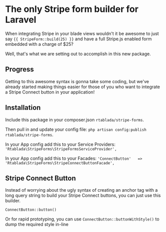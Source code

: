 # The only Stripe form builder for Laravel

When integrating Stripe in your blade views wouldn't it be awesome to just say `{{ StripeForm::build(25) }}` and have a full Stripe.js enabled form embedded with a charge of $25?

Well, that's what we are setting out to accomplish in this new package.

## Progress

Getting to this awesome syntax is gonna take some coding, but we've already started making things easier for those of you who want to integrate a Stripe Connect button in your application!

## Installation

Include this package in your composer.json `rtablada/stripe-forms`.

Then pull in and update your config file: `php artisan config:publish rtablada/stripe-forms`.

In your App config add this to your Service Providers: `'Rtablada\StripeForms\StripeFormsServiceProvider',`

In your App config add this to your Facades: `'ConnectButton'   => 'Rtablada\StripeForms\StripeConnectButtonFacade',`

## Stripe Connect Button

Instead of worrying about the ugly syntax of creating an anchor tag with a long query string to build your Stripe Connect buttons, you can just use this builder.

`ConnectButton::button()`

Or for rapid prototyping, you can use `ConnectButton::buttonWithStyle()` to dump the required style in-line